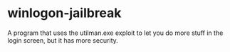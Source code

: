 # winlogon-jailbreak
A program that uses the utilman.exe exploit to let you do more stuff in the login screen, but it has more security.

